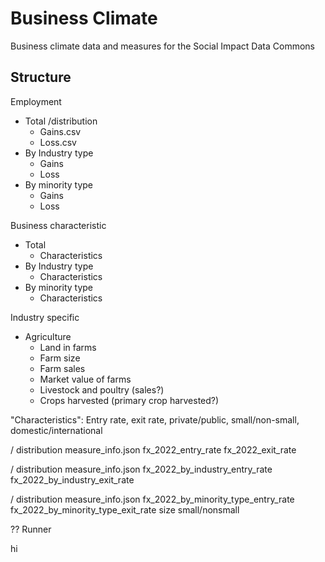 # Business Climate
Business climate data and measures for the Social Impact Data Commons

## Structure

Employment
- Total /distribution
  - Gains.csv
  - Loss.csv
- By Industry type
  - Gains
  - Loss 
- By minority type
  - Gains
  - Loss 

Business characteristic
- Total 
  - Characteristics
- By Industry type 
  - Characteristics
- By minority type
  - Characteristics
 
 Industry specific
   - Agriculture
     - Land in farms
     - Farm size
     - Farm sales
     - Market value of farms
     - Livestock and poultry (sales?)
     - Crops harvested (primary crop harvested?)

"Characteristics": Entry rate, exit rate, private/public, small/non-small, domestic/international

/ distribution
measure_info.json
fx_2022_entry_rate
fx_2022_exit_rate

/ distribution
measure_info.json
fx_2022_by_industry_entry_rate
fx_2022_by_industry_exit_rate

/ distribution
measure_info.json
fx_2022_by_minority_type_entry_rate
fx_2022_by_minority_type_exit_rate
size small/nonsmall

?? Runner

hi


